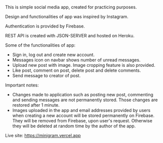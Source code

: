 This is simple social media app, created for practicing purposes.

Design and functionalities of app was inspired by Instagram.

Authentication is provided by Firebase.

REST API is created with JSON-SERVER and hosted on Heroku.

Some of the functionalities of app:
- Sign in, log out and create new account.
- Messages icon on navbar shows number of unread messages.
- Upload new post with image. Image cropping feature is also provided.
- Like post, comment on post, delete post and delete comments.
- Send message to creator of post.

Important notes:
- Changes made to application such as posting new post, commenting and sending messages are not permanently stored. Those changes are restored after 1 minute.
- Images uploaded in the app and email addresses provided by users when creating a new account will be stored permanently on Firebase. They will be removed from Firebase, upon user's request. Otherwise they will be deleted at random time by the author of the app.

Live site: https://minigram.vercel.app
